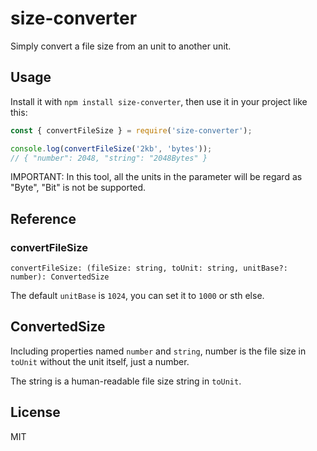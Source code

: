 # size-converter

Simply convert a file size from an unit to another unit.

## Usage

Install it with `npm install size-converter`, then use it in your project like this:

```javascript
const { convertFileSize } = require('size-converter');

console.log(convertFileSize('2kb', 'bytes'));
// { "number": 2048, "string": "2048Bytes" }
```

IMPORTANT: In this tool, all the units in the parameter will be regard as "Byte", "Bit" is not be supported.

## Reference

### convertFileSize

`convertFileSize: (fileSize: string, toUnit: string, unitBase?: number): ConvertedSize`

The default `unitBase` is `1024`, you can set it to `1000` or sth else.

## ConvertedSize

Including properties named `number` and `string`, number is the file size in `toUnit` without the unit itself, just a number.

The string is a human-readable file size string in `toUnit`.

## License

MIT
